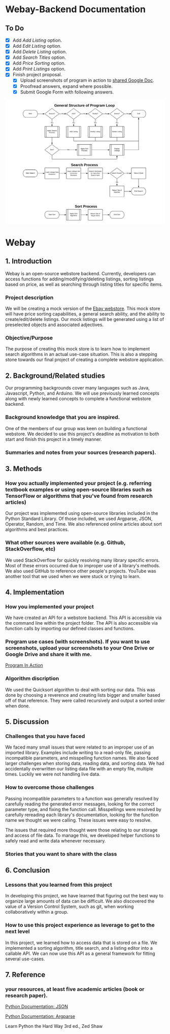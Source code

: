 # Webay-Backend Documentation

## To Do

- [x] Add *Add Listing* option.
- [x] Add *Edit Listing* option.
- [x] Add *Delete Listing* option.
- [x] Add *Search Titles* option.
- [x] Add *Price Sorting* option.
- [x] Add *Print Listings* option.
- [x] Finish project proposal.
    - [x] Upload screenshots of program in action to 
    [shared Google Doc](https://docs.google.com/document/d/1ihBZfIJOcxj6T_4s6dOSwVBvJf_e2HV0FrDpJ-MLg0s/edit?usp=sharing).
    - [x] Proofread answers, expand where possible.
    - [x] Submit Google Form with following answers.

![General Program Structure](assets/images/program_structure_chart.png)

# Webay

## 1. Introduction

Webay is an open-source webstore backend. Currently, developers can access
functions for adding/modifying/deleting listings, sorting listings based on price, 
as well as searching through listing titles for specific items. 

### Project description

We will be creating a mock version of the [Ebay webstore](https://ebay.com).
This mock store will have price sorting capabilities, 
a general search ability, and the ability to create/edit/delete listings. 
Our mock listings will be generated using a list of preselected objects and associated adjectives.

### Objective/Purpose

The purpose of creating this mock store is to learn how to implement 
search algorithms in an actual use-case situation. 
This is also a stepping stone towards our final project of creating 
a complete webstore application.

## 2. Background/Related studies

Our programming backgrounds cover many languages
such as Java, Javascript, Python, and Arduino. 
We will use previously learned concepts along with
newly learned concepts to complete a functional webstore backend. 

### Background knowledge that you are inspired.

One of the members of our group was keen on building a functional webstore.
We decided to use this project's deadline as motivation 
to both start and finish this project in a timely manner.

### Summaries and notes from your sources (research papers). 

<!-- Fill in notes. -->

## 3. Methods

### How you actually implemented your project (e.g. referring textbook examples or using open-source libraries such as TensorFlow or algorithms that you've found from research articles)

Our project was implemented using open-source libraries included
in the Python Standard Library. 
Of those included, we used Argparse, JSON, Operator, 
Random, and Time.
We also referenced online articles about sort algorithms
and best practices.

### What other sources were available (e.g. Github, StackOverflow, etc)

We used StackOverflow for quickly resolving many library specific errors.
Most of these errors occurred due to improper use of a library's
methods. We also used GitHub to reference other people's projects.
YouTube was another tool that we used when we were stuck or trying to learn.

## 4. Implementation

### How you implemented your project

We have created an API for a webstore backend. This API is 
accessible via the command line within the project folder.
The API is also accessible via function calls by importing 
our defined classes and functions. 


### Program use cases (with screenshots). If you want to use screenshots, upload your screenshots to your One Drive or Google Drive and share it with me. 

<!-- Link to GD with images. -->
[Program In Action](https://docs.google.com/document/d/1ihBZfIJOcxj6T_4s6dOSwVBvJf_e2HV0FrDpJ-MLg0s/edit?usp=sharing)

### Algorithm discription
We used the Quicksort algorithm to deal with sorting our data. This was done by choosing a reverence and creating lists bigger and smaller based off of that reference. They were called recursively and output a sorted order when done. 

## 5. Discussion

### Challenges that you have faced

We faced many small issues that were related to an improper use
of an imported library. Examples include writing to a read-only file, passing incompatible parameters, and misspelling function names.
We also faced larger challenges when storing data, reading data,
and sorting data. We had accidentally overwritten our listing data
file with an empty file, multiple times. 
Luckily we were not handling live data. 

### How to overcome those challenges

Passing incompatible parameters to a function was generally resolved
by carefully reading the generated error messages, looking for the
correct parameter type, and fixing the function call. 
Misspellings were resolved by carefully rereading each library's 
documentation, looking for the function name we thought we were calling. These issues were easy to resolve. 

The issues that required more thought were those relating to
our storage and access of file data. 
To manage this, we developed helper functions to safely read and
write data whenever necessary.

### Stories that you want to share with the class


## 6. Conclusion

### Lessons that you learned from this project

In developing this project, we have learned that figuring out
the best way to organize large amounts of data can be difficult. 
We also discovered the value of a Version Control System, such as git, 
when working collaboratively within a group. 

### How to use this project experience as leverage to get to the next level

In this project, we learned how to access data that is stored on a file.
We implemented a sorting algorithm, title search, and a listing editor into 
a callable API. 
We can now use this API as a general framework for fitting several use-cases.


## 7. Reference

### your resources, at least five academic articles (book or research paper). 

[Python Documentation: JSON](https://docs.python.org/3.7/tutorial/inputoutput.html#reading-and-writing-files)

[Python Documentation: Argparse](https://docs.python.org/3/library/argparse.html)

Learn Python the Hard Way 3rd ed., Zed Shaw
